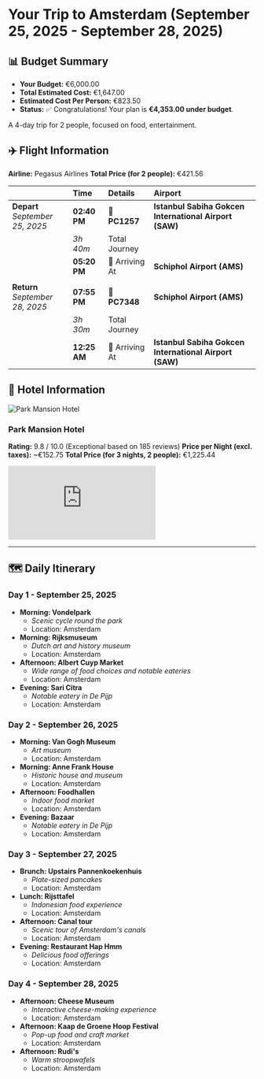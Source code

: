 # Your Trip to Amsterdam (September 25, 2025 - September 28, 2025)

## 📊 Budget Summary
- **Your Budget:** €6,000.00
- **Total Estimated Cost:** €1,647.00
- **Estimated Cost Per Person:** €823.50
- **Status:** ✅ Congratulations! Your plan is **€4,353.00 under budget**.

A 4-day trip for 2 people, focused on food, entertainment.

## ✈️ Flight Information
**Airline:** Pegasus Airlines
**Total Price (for 2 people):** €421.56

|  | Time | Details | Airport |
|:---|:---|:---|:---|
| **Depart**<br>*September 25, 2025* | **02:40 PM** | 🛫 **PC1257**  | **Istanbul Sabiha Gokcen International Airport (SAW)** |
| | *3h 40m* | Total Journey | |
| | **05:20 PM** | 🛬 Arriving At | **Schiphol Airport (AMS)** |
| | | | |
| **Return**<br>*September 28, 2025* | **07:55 PM** | 🛫 **PC7348**  | **Schiphol Airport (AMS)** |
| | *3h 30m* | Total Journey | |
| | **12:25 AM** | 🛬 Arriving At | **Istanbul Sabiha Gokcen International Airport (SAW)** |

## 🏨 Hotel Information
![Park Mansion Hotel](https://cf.bstatic.com/xdata/images/hotel/square60/594324082.jpg?k=3bba11283e972c40c8c3615e9136c7237fb96b2f1922e73ab3707f8d883e2e48&o=)

### Park Mansion Hotel
**Rating:** 9.8 / 10.0 (Exceptional based on 185 reviews)
**Price per Night (excl. taxes):** ~€152.75
**Total Price (for 3 nights, 2 people):** €1,225.44


[![Map of Park Mansion Hotel](https://staticmap.openstreetmap.de/staticmap.php?center=52.3610440154022,4.88098606467247&zoom=15&size=600x300&marker=52.3610440154022,4.88098606467247,red-pushpin)](https://www.google.com/maps/search/?api=1&query=Park+Mansion+Hotel)

---

## 🗺️ Daily Itinerary

### Day 1 - September 25, 2025
- **Morning: Vondelpark**
  - *Scenic cycle round the park*
  - Location: Amsterdam
- **Morning: Rijksmuseum**
  - *Dutch art and history museum*
  - Location: Amsterdam
- **Afternoon: Albert Cuyp Market**
  - *Wide range of food choices and notable eateries*
  - Location: Amsterdam
- **Evening: Sari Citra**
  - *Notable eatery in De Pijp*
  - Location: Amsterdam

### Day 2 - September 26, 2025
- **Morning: Van Gogh Museum**
  - *Art museum*
  - Location: Amsterdam
- **Morning: Anne Frank House**
  - *Historic house and museum*
  - Location: Amsterdam
- **Afternoon: Foodhallen**
  - *Indoor food market*
  - Location: Amsterdam
- **Evening: Bazaar**
  - *Notable eatery in De Pijp*
  - Location: Amsterdam

### Day 3 - September 27, 2025
- **Brunch: Upstairs Pannenkoekenhuis**
  - *Plate-sized pancakes*
  - Location: Amsterdam
- **Lunch: Rijsttafel**
  - *Indonesian food experience*
  - Location: Amsterdam
- **Afternoon: Canal tour**
  - *Scenic tour of Amsterdam's canals*
  - Location: Amsterdam
- **Evening: Restaurant Hap Hmm**
  - *Delicious food offerings*
  - Location: Amsterdam

### Day 4 - September 28, 2025
- **Afternoon: Cheese Museum**
  - *Interactive cheese-making experience*
  - Location: Amsterdam
- **Afternoon: Kaap de Groene Hoop Festival**
  - *Pop-up food and craft market*
  - Location: Amsterdam
- **Afternoon: Rudi's**
  - *Warm stroopwafels*
  - Location: Amsterdam
